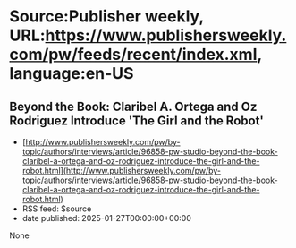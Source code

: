 # Source:Publisher weekly, URL:https://www.publishersweekly.com/pw/feeds/recent/index.xml, language:en-US

## Beyond the Book: Claribel A. Ortega and Oz Rodriguez Introduce 'The Girl and the Robot'
 - [http://www.publishersweekly.com/pw/by-topic/authors/interviews/article/96858-pw-studio-beyond-the-book-claribel-a-ortega-and-oz-rodriguez-introduce-the-girl-and-the-robot.html](http://www.publishersweekly.com/pw/by-topic/authors/interviews/article/96858-pw-studio-beyond-the-book-claribel-a-ortega-and-oz-rodriguez-introduce-the-girl-and-the-robot.html)
 - RSS feed: $source
 - date published: 2025-01-27T00:00:00+00:00

None

